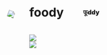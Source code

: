 # foody
<!DOCTYPE html>
<html>
<head>
<meta name="viewport" width="device-width" />
<style type="text/css">

#web_name{
Color: Yellow;
height:45px;
width:392px;
border:2px solid red;
background:red;
font-size:40px;
position: absolute;
left:0px;
top:0px;
z-index:1;
overflow: hidden;
}
#text1{
position: absolute;
transform:translate(125px,-45px);
font-weight:900;


}
#img1{
transform:translate(-50px,-40px) rotate(20deg);
animation:pump 20s ease-in 0s  infinite  alternate;
}

@keyframes pump{

0%{
transform:translate(-50px,-40px) rotate(0deg);


}

100%{
transform:translate(400px,-40px) rotate(90deg);
}


}

#img2{
transform:translate(400px,-110px) rotate(20deg);
animation:cof 20s ease-in 0s  infinite  alternate;
}

@keyframes cof{

0%{
transform:translate(400px,-110px) rotate(0deg);


}

100%{
transform:translate(-80px,-110px) rotate(90deg);
}


}

#img3{
transform:translate(150px,-180px) rotate(20deg);
animation:straw 20s ease-in 0s  infinite  alternate;
}

@keyframes straw{

0%{
transform:translate(150px,-300px) rotate(0deg);


}

100%{
transform:translate(150px,-120px) rotate(360deg);
}


}


#offer_wind{

position: absolute;
top:100px;
left:0px;
height:300px;
width:390px;
border:2px solid red;
border-radius:10%;
box-shadow:10px 14px 27px grey;
background-image:url("https://external-content.duckduckgo.com/iu/?u=https%3A%2F%2Ftse1.mm.bing.net%2Fth%3Fid%3DOIP.muxToCvgWbEPnH8RRiUjagHaEo%26pid%3DApi&f=1");
}
</style>
<title></title>
</head>
<body>
<div id="web_name">
<p ><center id="text1" >फूddy</center></p>
<img id="img1" src="https://img.icons8.com/small/50/000000/cute-pumpkin.png"/><br>
<img id="img2" src="https://img.icons8.com/small/64/000000/kawaii-soda.png"/><br>
<img id="img3"src="https://img.icons8.com/small/64/000000/strawberry.png"/>

</div>


<div id="offer_wind">




</div>
<script type="text/javascript">

array=[

"URL(https://external-content.duckduckgo.com/iu/?u=https%3A%2F%2Ftse1.mm.bing.net%2Fth%3Fid%3DOIP.cnjiiPPJ5uo4h_8in-cDyAHaH_%26pid%3DApi&f=1)",
"URL(https://external-content.duckduckgo.com/iu/?u=https%3A%2F%2Ftse1.mm.bing.net%2Fth%3Fid%3DOIP.srE4ux0pCteNVy857egKIwHaE7%26pid%3DApi&f=1)",
"URL(https://external-content.duckduckgo.com/iu/?u=https%3A%2F%2Ftse1.mm.bing.net%2Fth%3Fid%3DOIP.mBjY2ET-uUILw_udEeDUtgHaFj%26pid%3DApi&f=1)",
"URL(https://external-content.duckduckgo.com/iu/?u=https%3A%2F%2Ftse1.mm.bing.net%2Fth%3Fid%3DOIP.aL8FhlTSUXOq-w3h57t8AQHaEo%26pid%3DApi&f=1)",
"URL(https://external-content.duckduckgo.com/iu/?u=https%3A%2F%2Ftse1.mm.bing.net%2Fth%3Fid%3DOIP.muxToCvgWbEPnH8RRiUjagHaEo%26pid%3DApi&f=1)",
"URL(https://external-content.duckduckgo.com/iu/?u=https%3A%2F%2Ftse1.mm.bing.net%2Fth%3Fid%3DOIP.j8CuYJvk8OA9jcj_MijZLAHaFb%26pid%3DApi&f=1)",
"URL(https://external-content.duckduckgo.com/iu/?u=https%3A%2F%2Ftse1.mm.bing.net%2Fth%3Fid%3DOIP.j8CuYJvk8OA9jcj_MijZLAHaFb%26pid%3DApi&f=1)",
"URL(https://external-content.duckduckgo.com/iu/?u=https%3A%2F%2Ftse1.mm.bing.net%2Fth%3Fid%3DOIP.j8CuYJvk8OA9jcj_MijZLAHaFb%26pid%3DApi&f=1)"


]

var chn=-1;
function change(){
chn=chn+1;
if(chn>=array.length){
chn=0

}
document.getElementById("offer_wind").style.backgroundImage=array[chn]

}
setInterval(change,2000)


</script>
</body>
</html>
